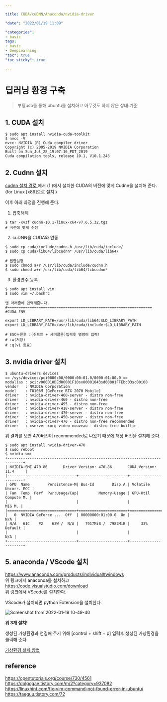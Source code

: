 ```yaml
---

title: CUDA/cuDNN/Anaconda/nvidia-driver

"date": "2022/01/19 11:09"

"categories": 
- basic
tags:
- basic
- DeepLearning
"toc": true
"toc_sticky": true

---
```


  

# 딥러닝 환경 구축   

> 부팅usb를 통해 ubuntu를 설치하고 아무것도 하지 않은 상태 기준  

## 1. CUDA 설치   

```
$ sudo apt install nvidia-cuda-toolkit
$ nvcc -V
nvcc: NVIDIA (R) Cuda compiler driver
Copyright (c) 2005-2019 NVIDIA Corporation
Built on Sun_Jul_28_19:07:16_PDT_2019
Cuda compilation tools, release 10.1, V10.1.243
```


## 2. Cudnn 설치   
[cudnn 설치 경로 ](https://developer.nvidia.com/rdp/cudnn-archive)에서 (1.)에서 설치한 CUDA의 버전에 맞게 Cudnn을 설치해 준다. (for Linux [x86]으로 설치 )

이후 아래 과정을 진행해 준다. 
 

1. 압축해제   
```
$ tar -xvzf cudnn-10.1-linux-x64-v7.6.5.32.tgz
# 버전에 맞게 수정 
```

2. cuDNN을 CUDA와 연동   
```
$ sudo cp cuda/include/cudnn.h /usr/lib/cuda/include/
$ sudo cp cuda/lib64/libcudnn* /usr/lib/cuda/lib64/

# 권한설정
$ sudo chmod a+r /usr/lib/cuda/include/cudnn.h 
$ sudo chmod a+r /usr/lib/cuda/lib64/libcudnn*
```

3. 환경변수 등록     
```
$ sudo apt install vim 
$ sudo vim ~/.bashrc

맨 아래줄에 입력해줍니다.
#=================================================================
#CUDA ENV

export LD_LIBRARY_PATH=/usr/lib/cuda/lib64:$LD_LIBRARY_PATH
export LD_LIBRARY_PATH=/usr/lib/cuda/include:$LD_LIBRARY_PATH

# ESC누른후 :(쉬프트 + 세미콜론)입력후 명령어 입력!
# :w(저장)
# :q(vi 종료) 
```  
  
## 3. nvidia driver 설치   

```
$ ubuntu-drivers devices
== /sys/devices/pci0000:00/0000:00:01.0/0000:01:00.0 ==
modalias : pci:v000010DEd00001F10sv00001043sd00001FFEbc03sc00i00
vendor   : NVIDIA Corporation
model    : TU106M [GeForce RTX 2070 Mobile]
driver   : nvidia-driver-460-server - distro non-free
driver   : nvidia-driver-460 - distro non-free
driver   : nvidia-driver-495 - distro non-free
driver   : nvidia-driver-418-server - distro non-free
driver   : nvidia-driver-470-server - distro non-free
driver   : nvidia-driver-450-server - distro non-free
driver   : nvidia-driver-470 - distro non-free recommended
driver   : xserver-xorg-video-nouveau - distro free builtin
```
위 결과를 보면 470버전이 recommended로 나왔기 때문에 해당 버전을 설치해 준다. 

```
$ sudo apt install nvidia-driver-470
$ sudo reboot
$ nvidia-smi
+-----------------------------------------------------------------------------+
| NVIDIA-SMI 470.86       Driver Version: 470.86       CUDA Version: 11.4     |
|-------------------------------+----------------------+----------------------+
| GPU  Name        Persistence-M| Bus-Id        Disp.A | Volatile Uncorr. ECC |
| Fan  Temp  Perf  Pwr:Usage/Cap|         Memory-Usage | GPU-Util  Compute M. |
|                               |                      |               MIG M. |
|===============================+======================+======================|
|   0  NVIDIA GeForce ...  Off  | 00000000:01:00.0  On |                  N/A |
| N/A   61C    P2    63W /  N/A |   7917MiB /  7982MiB |     33%      Default |
|                               |                      |                  N/A |
+-------------------------------+----------------------+----------------------+
```

## 5. anaconda / VScode 설치 

https://www.anaconda.com/products/individual#windows  
위 링크에서 anaconda를 설치하고   
https://code.visualstudio.com/download  
위 링크에서 VScode를 설치한다.     

VScode가 설치되면 python Extension을 설치한다. 

![Screenshot from 2022-01-19 10-49-40](https://user-images.githubusercontent.com/77032455/150048493-3f883d1d-40fb-4c05-9242-5c56fe6117bf.png)

**위 3개 설치!**

생성된 가상환경과 연결해 주기 위해 
[control + shift + p] 입력후 생성된 가상환경을 클릭해 준다. 

[가상환경 설치 방법](https://qpwoei1222.tistory.com/5)








## reference 
https://opentutorials.org/course/730/4561  
https://dolgogae.tistory.com/m/2?category=937082  
https://linuxhint.com/fix-vim-command-not-found-error-in-ubuntu/  
https://taeguu.tistory.com/72  
